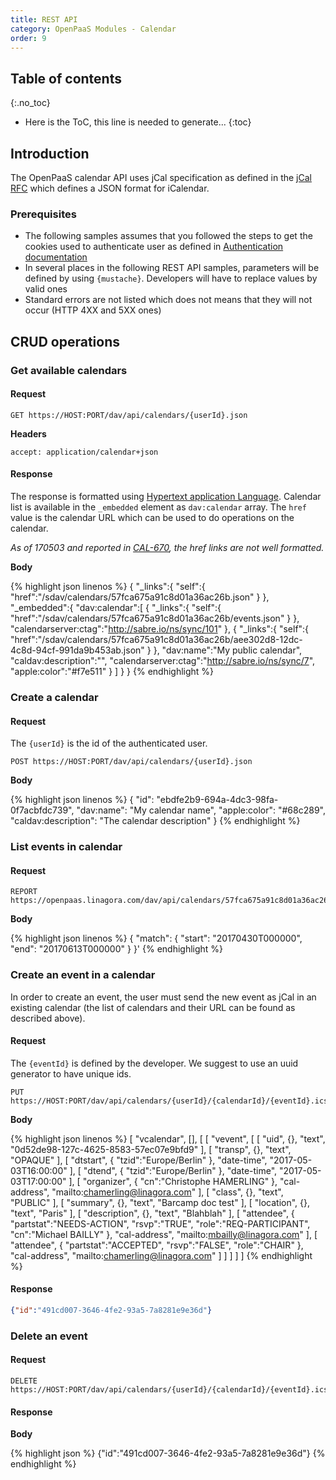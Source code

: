 ```yaml
---
title: REST API
category: OpenPaaS Modules - Calendar
order: 9
---
```


## Table of contents
{:.no_toc}

* Here is the ToC, this line is needed to generate...
{:toc}

## Introduction

The OpenPaaS calendar API uses jCal specification as defined in the [jCal RFC](https://tools.ietf.org/html/rfc7265) which defines a JSON format for iCalendar.

### Prerequisites

- The following samples assumes that you followed the steps to get the cookies used to authenticate user as defined in [Authentication documentation](./integrations-authentication.html)
- In several places in the following REST API samples, parameters will be defined by using `{mustache}`. Developers will have to replace values by valid ones
- Standard errors are not listed which does not means that they will not occur (HTTP 4XX and 5XX ones)

## CRUD operations

### Get available calendars

#### Request

```
GET https://HOST:PORT/dav/api/calendars/{userId}.json
```

**Headers**

```
accept: application/calendar+json
```

#### Response

The response is formatted using [Hypertext application Language](https://en.wikipedia.org/wiki/Hypertext_Application_Language). Calendar list is available in the `_embedded` element as `dav:calendar` array. The `href` value is the calendar URL which can be used to do operations on the calendar.

_As of 170503 and reported in [CAL-670](https://ci.open-paas.org/jira/browse/CAL-670), the href links are not well formatted._

**Body**

{% highlight json linenos %}
{
  "_links":{
    "self":{
      "href":"/sdav/calendars/57fca675a91c8d01a36ac26b.json"
    }
  },
  "_embedded":{
    "dav:calendar":[
      {
        "_links":{
          "self":{
            "href":"/sdav/calendars/57fca675a91c8d01a36ac26b/events.json"
          }
        },
        "calendarserver:ctag":"http://sabre.io/ns/sync/101"
      },
      {
        "_links":{
          "self":{
            "href":"/sdav/calendars/57fca675a91c8d01a36ac26b/aee302d8-12dc-4c8d-94cf-991da9b453ab.json"
          }
        },
        "dav:name":"My public calendar",
        "caldav:description":"",
        "calendarserver:ctag":"http://sabre.io/ns/sync/7",
        "apple:color":"#f7e511"
      }
    ]
  }
}
{% endhighlight %}

### Create a calendar

#### Request

The `{userId}` is the id of the authenticated user.

```
POST https://HOST:PORT/dav/api/calendars/{userId}.json
```

**Body**

{% highlight json linenos %}
{
  "id": "ebdfe2b9-694a-4dc3-98fa-0f7acbfdc739",
  "dav:name": "My calendar name",
  "apple:color": "#68c289",
  "caldav:description": "The calendar description"
}
{% endhighlight %}

### List events in calendar

#### Request

```
REPORT https://openpaas.linagora.com/dav/api/calendars/57fca675a91c8d01a36ac26b/events.json'
```

**Body**

{% highlight json linenos %}
{
  "match": {
    "start": "20170430T000000",
    "end": "20170613T000000"
  }
}'
{% endhighlight %}

### Create an event in a calendar

In order to create an event, the user must send the new event as jCal in an existing calendar (the list of calendars and their URL can be found as described above).

#### Request

The `{eventId}` is defined by the developer. We suggest to use an uuid generator to have unique ids.

```
PUT https://HOST:PORT/dav/api/calendars/{userId}/{calendarId}/{eventId}.ics
```

**Body**

{% highlight json linenos %}
[
  "vcalendar",
  [],
  [
    [
      "vevent",
      [
        [
          "uid",
          {},
          "text",
          "0d52de98-127c-4625-8583-57ec07e9bfd9"
        ],
        [
          "transp",
          {},
          "text",
          "OPAQUE"
        ],
        [
          "dtstart",
          {
            "tzid":"Europe/Berlin"
          },
          "date-time",
          "2017-05-03T16:00:00"
        ],
        [
          "dtend",
          {
            "tzid":"Europe/Berlin"
          },
          "date-time",
          "2017-05-03T17:00:00"
        ],
        [
          "organizer",
          {
            "cn":"Christophe HAMERLING"
          },
          "cal-address",
          "mailto:chamerling@linagora.com"
        ],
        [
          "class",
          {},
          "text",
          "PUBLIC"
        ],
        [
          "summary",
          {},
          "text",
          "Barcamp doc test"
        ],
        [
          "location",
          {},
          "text",
          "Paris"
        ],
        [
          "description",
          {},
          "text",
          "Blahblah"
        ],
        [
          "attendee",
          {
            "partstat":"NEEDS-ACTION",
            "rsvp":"TRUE",
            "role":"REQ-PARTICIPANT",
            "cn":"Michael BAILLY"
          },
          "cal-address",
          "mailto:mbailly@linagora.com"
        ],
        [
          "attendee",
          {
            "partstat":"ACCEPTED",
            "rsvp":"FALSE",
            "role":"CHAIR"
          },
          "cal-address",
          "mailto:chamerling@linagora.com"
        ]
      ]
    ]
  ]
]
{% endhighlight %}

#### Response

``` json
{"id":"491cd007-3646-4fe2-93a5-7a8281e9e36d"}
```

### Delete an event

#### Request

```
DELETE https://HOST:PORT/dav/api/calendars/{userId}/{calendarId}/{eventId}.ics
```

#### Response

**Body**

{% highlight json %}
{"id":"491cd007-3646-4fe2-93a5-7a8281e9e36d"}
{% endhighlight %}
